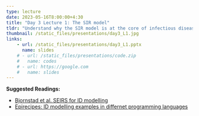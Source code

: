 ```yaml
---
type: lecture
date: 2023-05-16T8:00:00+4:30
title: "Day 3 Lecture 1: The SIR model"
tldr: "Understand why the SIR model is at the core of infectious disease dynamics. In its simplicity, SIR models are the gate to introduce more complex concepts like the basic reproductive number (R0) and herd immunity."
thumbnail: /static_files/presentations/day3_L1.jpg
links: 
    - url: /static_files/presentations/day3_L1.pptx
      name: slides
    # - url: /static_files/presentations/code.zip
    #   name: codes
    # - url: https://google.com
    #   name: slides
---
```

**Suggested Readings:**
- [Bjornstad et al. SEIRS for ID modelling](https://www.nature.com/articles/s41592-020-0856-2)
- [Epirecipes: ID modelling examples in differnet programming languages](http://epirecip.es/epicookbook/)

